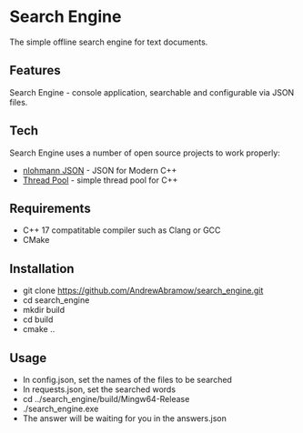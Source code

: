 # Search Engine

The simple offline search engine for text documents.

## Features

Search Engine - console application,
searchable and configurable via JSON files.

## Tech

Search Engine uses a number of open source projects to work properly:

- [nlohmann JSON](https://github.com/nlohmann/json) - JSON for Modern C++
- [Thread Pool](https://github.com/skprpi/Habr/blob/main/thread_pool/best_version.cpp) - simple thread pool for C++

## Requirements

- C++ 17 compatitable compiler such as Clang or GCC
- CMake

## Installation

- git clone https://github.com/AndrewAbramow/search_engine.git
- cd search_engine
- mkdir build
- cd build
- cmake ..

## Usage

- In config.json, set the names of the files to be searched
- In requests.json, set the searched words
- cd ../search_engine/build/Mingw64-Release
-  ./search_engine.exe
- The answer will be waiting for you in the answers.json

